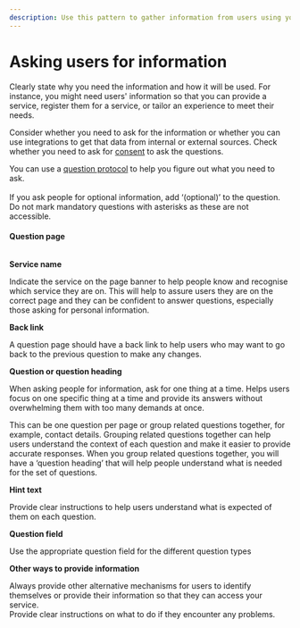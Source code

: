 ```yaml
---
description: Use this pattern to gather information from users using your service.
---
```


# Asking users for information

Clearly state why you need the information and how it will be used. For instance, you might need users' information so that you can provide a service, register them for a service, or tailor an experience to meet their needs.&#x20;

Consider whether you need to ask for the information or whether you can use integrations to get that data from internal or external sources. Check whether you need to ask for [consent](https://docs.google.com/document/d/1kjLic18ifk\_MpcGdHBFBhKA0OlYCLrynF23-9qr7s-U/edit#heading=h.vyy08tdvrne0) to ask the questions.

You can use a [question protocol](https://www.uxmatters.com/mt/archives/2010/06/the-question-protocol-how-to-make-sure-every-form-field-is-necessary.php) to help you figure out what you need to ask. \
\
If you ask people for optional information, add ‘(optional)’ to the question. Do not mark mandatory questions with asterisks as these are not accessible.&#x20;

#### &#x20;Question page

<figure><img src="../../.gitbook/assets/Question page (1).png" alt=""><figcaption></figcaption></figure>

**Service name**

Indicate the service on the page banner to help people know and recognise which service they are on. This will help to assure users they are on the correct page and they can be confident to answer questions, especially those asking for personal information.

**Back link**

A question page should have a back link to help users who may want to go back to the previous question to make any changes.

**Question or question heading**

When asking people for information, ask for one thing at a time. Helps users focus on one specific thing at a time and provide its answers without overwhelming them with too many demands at once.

This can be one question per page or group related questions together, for example, contact details. Grouping related questions together can help users understand the context of each question and make it easier to provide accurate responses. When you group related questions together, you will have a ‘question heading’ that will help people understand what is needed for the set of questions.

**Hint text**

Provide clear instructions to help users understand what is expected of them on each question.

**Question field**

Use the appropriate question field for the different question types

**Other ways to provide information**

Always provide other alternative mechanisms for users to identify themselves or provide their information so that they can access your service.\
Provide clear instructions on what to do if they encounter any problems.
